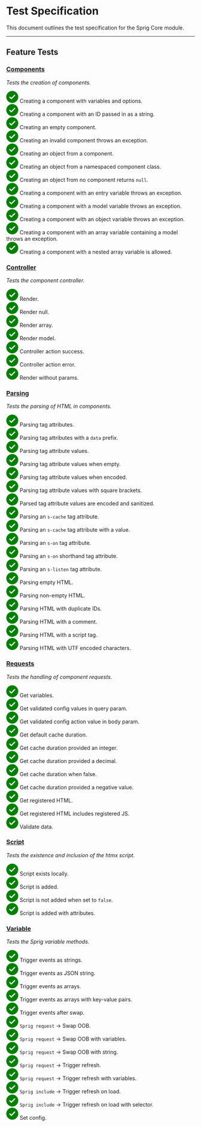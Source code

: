 # Test Specification

This document outlines the test specification for the Sprig Core module.

---

## Feature Tests

### [Components](pest/Feature/ComponentsTest.php)

_Tests the creation of components._

![Pass](https://raw.githubusercontent.com/putyourlightson/craft-generate-test-spec/main/icons/pass.svg) Creating a component with variables and options.  
![Pass](https://raw.githubusercontent.com/putyourlightson/craft-generate-test-spec/main/icons/pass.svg) Creating a component with an ID passed in as a string.  
![Pass](https://raw.githubusercontent.com/putyourlightson/craft-generate-test-spec/main/icons/pass.svg) Creating an empty component.  
![Pass](https://raw.githubusercontent.com/putyourlightson/craft-generate-test-spec/main/icons/pass.svg) Creating an invalid component throws an exception.  
![Pass](https://raw.githubusercontent.com/putyourlightson/craft-generate-test-spec/main/icons/pass.svg) Creating an object from a component.  
![Pass](https://raw.githubusercontent.com/putyourlightson/craft-generate-test-spec/main/icons/pass.svg) Creating an object from a namespaced component class.  
![Pass](https://raw.githubusercontent.com/putyourlightson/craft-generate-test-spec/main/icons/pass.svg) Creating an object from no component returns `null`.  
![Pass](https://raw.githubusercontent.com/putyourlightson/craft-generate-test-spec/main/icons/pass.svg) Creating a component with an entry variable throws an exception.  
![Pass](https://raw.githubusercontent.com/putyourlightson/craft-generate-test-spec/main/icons/pass.svg) Creating a component with a model variable throws an exception.  
![Pass](https://raw.githubusercontent.com/putyourlightson/craft-generate-test-spec/main/icons/pass.svg) Creating a component with an object variable throws an exception.  
![Pass](https://raw.githubusercontent.com/putyourlightson/craft-generate-test-spec/main/icons/pass.svg) Creating a component with an array variable containing a model throws an exception.  
![Pass](https://raw.githubusercontent.com/putyourlightson/craft-generate-test-spec/main/icons/pass.svg) Creating a component with a nested array variable is allowed.  

### [Controller](pest/Feature/ControllerTest.php)

_Tests the component controller._

![Pass](https://raw.githubusercontent.com/putyourlightson/craft-generate-test-spec/main/icons/pass.svg) Render.  
![Pass](https://raw.githubusercontent.com/putyourlightson/craft-generate-test-spec/main/icons/pass.svg) Render null.  
![Pass](https://raw.githubusercontent.com/putyourlightson/craft-generate-test-spec/main/icons/pass.svg) Render array.  
![Pass](https://raw.githubusercontent.com/putyourlightson/craft-generate-test-spec/main/icons/pass.svg) Render model.  
![Pass](https://raw.githubusercontent.com/putyourlightson/craft-generate-test-spec/main/icons/pass.svg) Controller action success.  
![Pass](https://raw.githubusercontent.com/putyourlightson/craft-generate-test-spec/main/icons/pass.svg) Controller action error.  
![Pass](https://raw.githubusercontent.com/putyourlightson/craft-generate-test-spec/main/icons/pass.svg) Render without params.  

### [Parsing](pest/Feature/ParsingTest.php)

_Tests the parsing of HTML in components._

![Pass](https://raw.githubusercontent.com/putyourlightson/craft-generate-test-spec/main/icons/pass.svg) Parsing tag attributes.  
![Pass](https://raw.githubusercontent.com/putyourlightson/craft-generate-test-spec/main/icons/pass.svg) Parsing tag attributes with a `data` prefix.  
![Pass](https://raw.githubusercontent.com/putyourlightson/craft-generate-test-spec/main/icons/pass.svg) Parsing tag attribute values.  
![Pass](https://raw.githubusercontent.com/putyourlightson/craft-generate-test-spec/main/icons/pass.svg) Parsing tag attribute values when empty.  
![Pass](https://raw.githubusercontent.com/putyourlightson/craft-generate-test-spec/main/icons/pass.svg) Parsing tag attribute values when encoded.  
![Pass](https://raw.githubusercontent.com/putyourlightson/craft-generate-test-spec/main/icons/pass.svg) Parsing tag attribute values with square brackets.  
![Pass](https://raw.githubusercontent.com/putyourlightson/craft-generate-test-spec/main/icons/pass.svg) Parsed tag attribute values are encoded and sanitized.  
![Pass](https://raw.githubusercontent.com/putyourlightson/craft-generate-test-spec/main/icons/pass.svg) Parsing an `s-cache` tag attribute.  
![Pass](https://raw.githubusercontent.com/putyourlightson/craft-generate-test-spec/main/icons/pass.svg) Parsing an `s-cache` tag attribute with a value.  
![Pass](https://raw.githubusercontent.com/putyourlightson/craft-generate-test-spec/main/icons/pass.svg) Parsing an `s-on` tag attribute.  
![Pass](https://raw.githubusercontent.com/putyourlightson/craft-generate-test-spec/main/icons/pass.svg) Parsing an `s-on` shorthand tag attribute.  
![Pass](https://raw.githubusercontent.com/putyourlightson/craft-generate-test-spec/main/icons/pass.svg) Parsing an `s-listen` tag attribute.  
![Pass](https://raw.githubusercontent.com/putyourlightson/craft-generate-test-spec/main/icons/pass.svg) Parsing empty HTML.  
![Pass](https://raw.githubusercontent.com/putyourlightson/craft-generate-test-spec/main/icons/pass.svg) Parsing non-empty HTML.  
![Pass](https://raw.githubusercontent.com/putyourlightson/craft-generate-test-spec/main/icons/pass.svg) Parsing HTML with duplicate IDs.  
![Pass](https://raw.githubusercontent.com/putyourlightson/craft-generate-test-spec/main/icons/pass.svg) Parsing HTML with a comment.  
![Pass](https://raw.githubusercontent.com/putyourlightson/craft-generate-test-spec/main/icons/pass.svg) Parsing HTML with a script tag.  
![Pass](https://raw.githubusercontent.com/putyourlightson/craft-generate-test-spec/main/icons/pass.svg) Parsing HTML with UTF encoded characters.  

### [Requests](pest/Feature/RequestsTest.php)

_Tests the handling of component requests._

![Pass](https://raw.githubusercontent.com/putyourlightson/craft-generate-test-spec/main/icons/pass.svg) Get variables.  
![Pass](https://raw.githubusercontent.com/putyourlightson/craft-generate-test-spec/main/icons/pass.svg) Get validated config values in query param.  
![Pass](https://raw.githubusercontent.com/putyourlightson/craft-generate-test-spec/main/icons/pass.svg) Get validated config action value in body param.  
![Pass](https://raw.githubusercontent.com/putyourlightson/craft-generate-test-spec/main/icons/pass.svg) Get default cache duration.  
![Pass](https://raw.githubusercontent.com/putyourlightson/craft-generate-test-spec/main/icons/pass.svg) Get cache duration provided an integer.  
![Pass](https://raw.githubusercontent.com/putyourlightson/craft-generate-test-spec/main/icons/pass.svg) Get cache duration provided a decimal.  
![Pass](https://raw.githubusercontent.com/putyourlightson/craft-generate-test-spec/main/icons/pass.svg) Get cache duration when false.  
![Pass](https://raw.githubusercontent.com/putyourlightson/craft-generate-test-spec/main/icons/pass.svg) Get cache duration provided a negative value.  
![Pass](https://raw.githubusercontent.com/putyourlightson/craft-generate-test-spec/main/icons/pass.svg) Get registered HTML.  
![Pass](https://raw.githubusercontent.com/putyourlightson/craft-generate-test-spec/main/icons/pass.svg) Get registered HTML includes registered JS.  
![Pass](https://raw.githubusercontent.com/putyourlightson/craft-generate-test-spec/main/icons/pass.svg) Validate data.  

### [Script](pest/Feature/ScriptTest.php)

_Tests the existence and inclusion of the htmx script._

![Pass](https://raw.githubusercontent.com/putyourlightson/craft-generate-test-spec/main/icons/pass.svg) Script exists locally.  
![Pass](https://raw.githubusercontent.com/putyourlightson/craft-generate-test-spec/main/icons/pass.svg) Script is added.  
![Pass](https://raw.githubusercontent.com/putyourlightson/craft-generate-test-spec/main/icons/pass.svg) Script is not added when set to `false`.  
![Pass](https://raw.githubusercontent.com/putyourlightson/craft-generate-test-spec/main/icons/pass.svg) Script is added with attributes.  

### [Variable](pest/Feature/VariableTest.php)

_Tests the Sprig variable methods._

![Pass](https://raw.githubusercontent.com/putyourlightson/craft-generate-test-spec/main/icons/pass.svg) Trigger events as strings.  
![Pass](https://raw.githubusercontent.com/putyourlightson/craft-generate-test-spec/main/icons/pass.svg) Trigger events as JSON string.  
![Pass](https://raw.githubusercontent.com/putyourlightson/craft-generate-test-spec/main/icons/pass.svg) Trigger events as arrays.  
![Pass](https://raw.githubusercontent.com/putyourlightson/craft-generate-test-spec/main/icons/pass.svg) Trigger events as arrays with key-value pairs.  
![Pass](https://raw.githubusercontent.com/putyourlightson/craft-generate-test-spec/main/icons/pass.svg) Trigger events after swap.  
![Pass](https://raw.githubusercontent.com/putyourlightson/craft-generate-test-spec/main/icons/pass.svg) `Sprig request` → Swap OOB.  
![Pass](https://raw.githubusercontent.com/putyourlightson/craft-generate-test-spec/main/icons/pass.svg) `Sprig request` → Swap OOB with variables.  
![Pass](https://raw.githubusercontent.com/putyourlightson/craft-generate-test-spec/main/icons/pass.svg) `Sprig request` → Swap OOB with string.  
![Pass](https://raw.githubusercontent.com/putyourlightson/craft-generate-test-spec/main/icons/pass.svg) `Sprig request` → Trigger refresh.  
![Pass](https://raw.githubusercontent.com/putyourlightson/craft-generate-test-spec/main/icons/pass.svg) `Sprig request` → Trigger refresh with variables.  
![Pass](https://raw.githubusercontent.com/putyourlightson/craft-generate-test-spec/main/icons/pass.svg) `Sprig include` → Trigger refresh on load.  
![Pass](https://raw.githubusercontent.com/putyourlightson/craft-generate-test-spec/main/icons/pass.svg) `Sprig include` → Trigger refresh on load with selector.  
![Pass](https://raw.githubusercontent.com/putyourlightson/craft-generate-test-spec/main/icons/pass.svg) Set config.  
